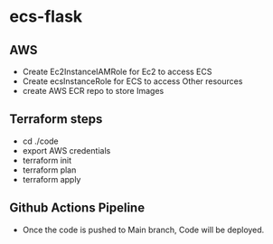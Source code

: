 # ecs-flask

## AWS

- Create Ec2InstanceIAMRole for Ec2 to access ECS
- Create ecsInstanceRole for ECS to access Other resources
- create AWS ECR repo to store Images

## Terraform steps

- cd ./code
- export AWS credentials
- terraform init
- terraform plan
- terraform apply

## Github Actions Pipeline

- Once the code is pushed to Main branch, Code will be deployed.